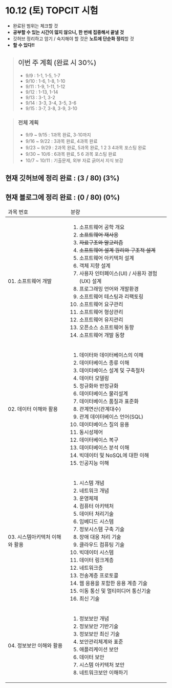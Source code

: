 # 10.12 (토) TOPCIT 시험
- 완료된 범위는 체크할 것
- **공부할 수 있는 시간이 많지 않으니, 한 번에 집중해서 끝낼 것**
- 깃허브 정리하고 암기 / 숙지해야 할 것은 **노트에 단순화 정리**할 것
- **할 수 있다!!**

> ## 이번 주 계획 (완료 시 30%)
> - 9/9 : 1-1, 1-5, 1-7
> - 9/10 : 1-6, 1-8, 1-10
> - 9/11 : 1-9, 1-11, 1-12
> - 9/12 : 1-13, 1-14
> - 9/13 : 3-1, 3-2
> - 9/14 : 3-3, 3-4, 3-5, 3-6
> - 9/15 : 3-7, 3-8, 3-9, 3-10

> ### 전체 계획
> - 9/9 ~ 9/15 : 1과목 완료, 3-10까지
> - 9/16 ~ 9/22 : 3과목 완료, 4과목 완료
> - 9/23 ~ 9/29 : 2과목 완료, 5과목 완료, 1 2 3 4과목 포스팅 완료
> - 9/30 ~ 10/6 : 6과목 완료, 5 6 과목 포스팅 완료
> - 10/7 ~ 10/11 : 기출문제, 외부 자료 긁어서 지식 보강

## 현재 깃허브에 정리 완료 : (3 / 80) (3%)
## 현재 블로그에 정리 완료 : (0 / 80) (0%)

<table>
  <thead>
    <tr>
      <td>과목 번호</td>
      <td>분량</td>
    </tr>
  </thead>
  <tbody>
    <tr>
      <td>01. 소프트웨어 개발</td>
      <td>
        <ol>
           <li>소프트웨어 공학 개요</li>
           <li><del>소프트웨어 재사용</del></li>
           <li><del>자료구조와 알고리즘</del></li>
           <li><del>소프트웨어 설계 원리와 구조적 설계</del></li>
           <li>소프트웨어 아키텍처 설계</li>
           <li>객체 지향 설계</li>
           <li>사용자 인터페이스(UI) / 사용자 경험(UX) 설계</li>
           <li>프로그래밍 언어와 개발환경</li>
           <li>소프트웨어 테스팅과 리팩토링</li>
           <li>소프트웨어 요구관리</li>
           <li>소프트웨어 형상관리</li>
           <li>소프트웨어 유지관리</li>
           <li>오픈소스 소프트웨어 동향</li>
           <li>소프트웨어 개발 동향</li>
        </ol>
      </td>
    </tr>
    <tr>
      <td>02. 데이터 이해와 활용</td>
      <td>
        <ol>
          <li>데이터와 데이터베이스의 이해</li>
          <li>데이터베이스 종류 이해</li>
          <li>데이터베이스 설계 및 구축절차</li>
          <li>데이터 모델링</li>
          <li>정규화와 반정규화</li>
          <li>데이터베이스 물리설계</li>
          <li>데이터베이스 품질과 표준화</li>
          <li>관계연산(관계대수)</li>
          <li>관계 데이터베이스 언어(SQL)</li>
          <li>데이터베이스 질의 응용</li>
          <li>동시성제어</li>
          <li>데이터베이스 복구</li>
          <li>데이터베이스 분석 이해</li>
          <li>빅데이터 및 NoSQL에 대한 이해</li>
          <li>인공지능 이해</li>
        </ol>
      </td>
    </tr>
    <tr>
      <td>03. 시스템아키텍처 이해와 활용</td>
      <td>
        <ol>
          <li>시스템 개념</li>
          <li>네트워크 개념</li>
          <li>운영체제</li>
          <li>컴퓨터 아키텍처</li>
          <li>데이터 처리기술</li>
          <li>임베디드 시스템</li>
          <li>정보시스템 구축 기술</li>
          <li>장애 대응 처리 기술</li>
          <li>클라우드 컴퓨팅 기술</li>
          <li>빅데이터 시스템</li>
          <li>데이터 링크계층</li>
          <li>네트워크층</li>
          <li>전송계층 프로토콜</li>
          <li>웹 응용을 포함한 응용 계층 기술</li>
          <li>이동 통신 및 멀티미디어 통신기술</li>
          <li>최신 기술</li>
        </ol>
      </td>
    </tr>
    <tr>
      <td>04. 정보보안 이해와 활용</td>
      <td>
        <ol>
          <li>정보보안 개념</li>
          <li>정보보안 기반기술</li>
          <li>정보보안 최신 기술</li>
          <li>보안관리체계와 표준</li>
          <li>애플리케이션 보안</li>
          <li>데이터 보안</li>
          <li>시스템 아키텍처 보안</li>
          <li>네트워크보안 이해하기</li>
        </ol>
      </td>
    </tr>
  </tbody>
</table>
